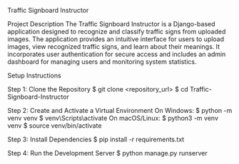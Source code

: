 Traffic Signboard Instructor

Project Description
The Traffic Signboard Instructor is a Django-based application designed to recognize and classify traffic signs from uploaded images. 
The application provides an intuitive interface for users to upload images, view recognized traffic signs, and learn about their meanings. 
It incorporates user authentication for secure access and includes an admin dashboard for managing users and monitoring system statistics.

Setup Instructions

Step 1: Clone the Repository
$ git clone <repository_url>
$ cd Traffic-Signboard-Instructor

Step 2: Create and Activate a Virtual Environment
On Windows:
$ python -m venv venv
$ venv\Scripts\activate
On macOS/Linux:
$ python3 -m venv venv
$ source venv/bin/activate

Step 3: Install Dependencies
$ pip install -r requirements.txt

Step 4: Run the Development Server
$ python manage.py runserver
